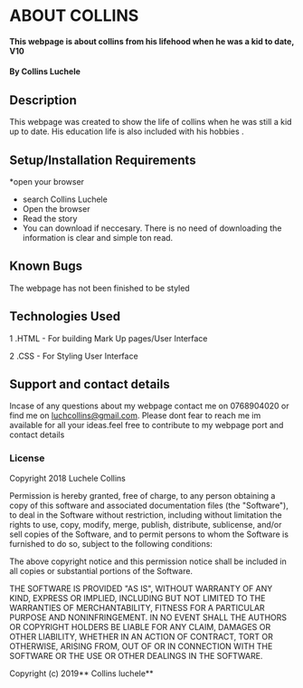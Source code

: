 # ABOUT COLLINS
####  This webpage is about collins from his lifehood when he was a kid to date, V10
#### By **Collins Luchele**
## Description
This webpage was created to show the life of collins when he was still a kid up to date. His education life is also included with his hobbies .
## Setup/Installation Requirements
*open your browser
* search Collins Luchele
* Open the browser 
* Read the story 
* You can download if neccesary.
There is no need of downloading the information is clear and simple ton read.
## Known Bugs
 The webpage has not been finished to be styled 
## Technologies Used
1 .HTML - For building Mark Up pages/User Interface

2 .CSS - For Styling User Interface
## Support and contact details
Incase of any questions about my webpage contact me on 0768904020 or find me on luchcollins@gmail.com. Please dont fear to reach me im available for all your ideas.feel free to contribute to my webpage
port and contact details

### License
Copyright 2018 Luchele Collins

Permission is hereby granted, free of charge, to any person obtaining a copy of this software and associated documentation files (the "Software"), to deal in the Software without restriction, including without limitation the rights to use, copy, modify, merge, publish, distribute, sublicense, and/or sell copies of the Software, and to permit persons to whom the Software is furnished to do so, subject to the following conditions:

The above copyright notice and this permission notice shall be included in all copies or substantial portions of the Software.

THE SOFTWARE IS PROVIDED "AS IS", WITHOUT WARRANTY OF ANY KIND, EXPRESS OR IMPLIED, INCLUDING BUT NOT LIMITED TO THE WARRANTIES OF MERCHANTABILITY, FITNESS FOR A PARTICULAR PURPOSE AND NONINFRINGEMENT. IN NO EVENT SHALL THE AUTHORS OR COPYRIGHT HOLDERS BE LIABLE FOR ANY CLAIM, DAMAGES OR OTHER LIABILITY, WHETHER IN AN ACTION OF CONTRACT, TORT OR OTHERWISE, ARISING FROM, OUT OF OR IN CONNECTION WITH THE SOFTWARE OR THE USE OR OTHER DEALINGS IN THE SOFTWARE.


Copyright (c) 2019** Collins luchele**

